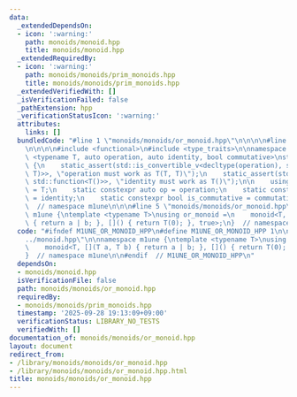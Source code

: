 ```yaml
---
data:
  _extendedDependsOn:
  - icon: ':warning:'
    path: monoids/monoid.hpp
    title: monoids/monoid.hpp
  _extendedRequiredBy:
  - icon: ':warning:'
    path: monoids/monoids/prim_monoids.hpp
    title: monoids/monoids/prim_monoids.hpp
  _extendedVerifiedWith: []
  _isVerificationFailed: false
  _pathExtension: hpp
  _verificationStatusIcon: ':warning:'
  attributes:
    links: []
  bundledCode: "#line 1 \"monoids/monoids/or_monoid.hpp\"\n\n\n\n#line 1 \"monoids/monoid.hpp\"\
    \n\n\n\n#include <functional>\n#include <type_traits>\n\nnamespace m1une {\ntemplate\
    \ <typename T, auto operation, auto identity, bool commutative>\nstruct monoid\
    \ {\n    static_assert(std::is_convertible_v<decltype(operation), std::function<T(T,\
    \ T)>>, \"operation must work as T(T, T)\");\n    static_assert(std::is_convertible_v<decltype(identity),\
    \ std::function<T()>>, \"identity must work as T()\");\n\n    using value_type\
    \ = T;\n    static constexpr auto op = operation;\n    static constexpr auto id\
    \ = identity;\n    static constexpr bool is_commutative = commutative;\n};\n}\
    \  // namespace m1une\n\n\n#line 5 \"monoids/monoids/or_monoid.hpp\"\n\nnamespace\
    \ m1une {\ntemplate <typename T>\nusing or_monoid =\n    monoid<T, [](T a, T b)\
    \ { return a | b; }, []() { return T(0); }, true>;\n}  // namespace m1une\n\n\n"
  code: "#ifndef M1UNE_OR_MONOID_HPP\n#define M1UNE_OR_MONOID_HPP 1\n\n#include \"\
    ../monoid.hpp\"\n\nnamespace m1une {\ntemplate <typename T>\nusing or_monoid =\n\
    \    monoid<T, [](T a, T b) { return a | b; }, []() { return T(0); }, true>;\n\
    }  // namespace m1une\n\n#endif  // M1UNE_OR_MONOID_HPP\n"
  dependsOn:
  - monoids/monoid.hpp
  isVerificationFile: false
  path: monoids/monoids/or_monoid.hpp
  requiredBy:
  - monoids/monoids/prim_monoids.hpp
  timestamp: '2025-09-28 19:13:09+09:00'
  verificationStatus: LIBRARY_NO_TESTS
  verifiedWith: []
documentation_of: monoids/monoids/or_monoid.hpp
layout: document
redirect_from:
- /library/monoids/monoids/or_monoid.hpp
- /library/monoids/monoids/or_monoid.hpp.html
title: monoids/monoids/or_monoid.hpp
---
```

